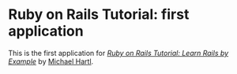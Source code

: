 # Ruby on Rails Tutorial: first application

This is the first application for [*Ruby on Rails Tutorial: Learn Rails by Example*](http://railstutorial.org/)
by [Michael Hartl](http://micahelhartl.com/).
